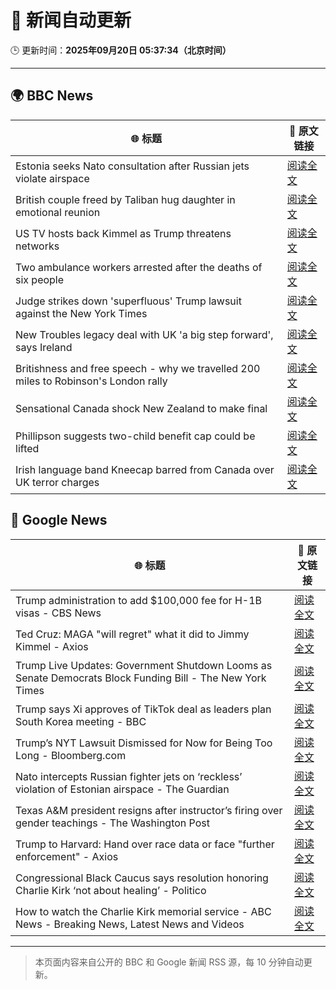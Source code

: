 # 🧠 新闻自动更新

🕒 更新时间：**2025年09月20日 05:37:34（北京时间）**

---

## 🌍 BBC News

| 🌐 标题 | 🔗 原文链接 |
|--------|-------------|
| Estonia seeks Nato consultation after Russian jets violate airspace | [阅读全文](https://www.bbc.com/news/articles/czrp6p5mj3zo?at_medium=RSS&at_campaign=rss) |
| British couple freed by Taliban hug daughter in emotional reunion | [阅读全文](https://www.bbc.com/news/articles/c0q7l8ewj0wo?at_medium=RSS&at_campaign=rss) |
| US TV hosts back Kimmel as Trump threatens networks | [阅读全文](https://www.bbc.com/news/articles/clyxjve3pe2o?at_medium=RSS&at_campaign=rss) |
| Two ambulance workers arrested after the deaths of six people | [阅读全文](https://www.bbc.com/news/articles/cvgvnvnm0vro?at_medium=RSS&at_campaign=rss) |
| Judge strikes down 'superfluous' Trump lawsuit against the New York Times | [阅读全文](https://www.bbc.com/news/articles/c62n7025wdgo?at_medium=RSS&at_campaign=rss) |
| New Troubles legacy deal with UK 'a big step forward', says Ireland | [阅读全文](https://www.bbc.com/news/articles/ckged550k76o?at_medium=RSS&at_campaign=rss) |
| Britishness and free speech - why we travelled 200 miles to Robinson's London rally | [阅读全文](https://www.bbc.com/news/articles/c4g9006l6z6o?at_medium=RSS&at_campaign=rss) |
| Sensational Canada shock New Zealand to make final | [阅读全文](https://www.bbc.com/sport/rugby-union/articles/cy8r5pyrk80o?at_medium=RSS&at_campaign=rss) |
| Phillipson suggests two-child benefit cap could be lifted | [阅读全文](https://www.bbc.com/news/articles/cwy917g0420o?at_medium=RSS&at_campaign=rss) |
| Irish language band Kneecap barred from Canada over UK terror charges | [阅读全文](https://www.bbc.com/news/articles/cvgrvw4ejn4o?at_medium=RSS&at_campaign=rss) |

## 📰 Google News

| 🌐 标题 | 🔗 原文链接 |
|--------|-------------|
| Trump administration to add $100,000 fee for H-1B visas - CBS News | [阅读全文](https://news.google.com/rss/articles/CBMibEFVX3lxTE9jejdTSXBlMkdiMnVaeHI0TzJvQjN1VWZXUDhkQnJ2R0dMTElPMFVWcHVyLUoyMXpuaUNnREU0WWpwQUM1TlFlS0ZaVTFnVHBFV0dsTlJYRHZmUXp3dUVBVXUzempNTWsyWjNVQ9IBckFVX3lxTE1QSF9sZkFUN0tteXVxbmhFbHljeFlBUU8tVThsMHotVDJ5OWZWMTNTRE9HSUJDaWw3OTFuS0NuSzB4N2Q2NWdYYnFlZWNLWnVMMEdPR1hOTDd2aXhqRFlwZG5Oa0E1TWM1MG9JcmZ5YlZQQQ?oc=5) |
| Ted Cruz: MAGA "will regret" what it did to Jimmy Kimmel - Axios | [阅读全文](https://news.google.com/rss/articles/CBMie0FVX3lxTE5CMEVPcFd5TjZpeTJuM2NKc1lja29rZnU1Tl9qTVA4aVhWYlF0TzFacWdKWVc5bGdCV05Qcjc2M2dteVBOZ0lKNV9JazhXdzZzXzNuQlJKdHV4cmdUWW04eEVtYmViNmZVM3BqUi1UUFpTNldORUE2VFF0VQ?oc=5) |
| Trump Live Updates: Government Shutdown Looms as Senate Democrats Block Funding Bill - The New York Times | [阅读全文](https://news.google.com/rss/articles/CBMiY0FVX3lxTE05c3dlVC1aSktRTjdLNTNnNHQ2QWtmRjhrcjZhR2x5c0JPOHNuLXRQbktFaldTVDJJNzRWYXRPTk95aTk1a2x2NzMxbjRVNjRQa1FxSFpfVnZKS1g4cjVJQlJjVQ?oc=5) |
| Trump says Xi approves of TikTok deal as leaders plan South Korea meeting - BBC | [阅读全文](https://news.google.com/rss/articles/CBMiWkFVX3lxTE1Kb1ZiZWljcnpkNWZmVkVSYTk2RVd5MDZNT1pCM3ZSb0NDdl9Jd3pES1hadHc2bDIxRjVLV3FfZTdwRUtGTnZPdEZjNlVFRW5WY1BMYWdWOENMZ9IBX0FVX3lxTE9hZlo2UHFNR1VjTGFTblo2NTVwR0N1eGk2OHhJVG1TZ3JleHI2ZnlXM2RJYlM3RGhqZTUydGtzcjRxU2VEYVlkX1B1aXBkcXB4OThSTjBqR21PVGxJQWRv?oc=5) |
| Trump’s NYT Lawsuit Dismissed for Now for Being Too Long - Bloomberg.com | [阅读全文](https://news.google.com/rss/articles/CBMiqwFBVV95cUxQTnBtNVJJUTFSd2MxdjF3YmZVUUU4YmQ2SV92Wjh5UVdqZ2Q1cHFuOXoxLVMxTWhNSE9vQjZtTkw2dzZtTzVJei1qcVh6RFRkNUxvTUc4TC1WNnZ5NEtMVUFIUHkyalM2a1NETGFSclRTWTZrQzJRd2NoSTBrQzAxbFJMb2NjQ2Y5dGNkeFR3SDFGakZFZUU3YUNUQWZqUjRCeWg4Y0NfZEV2dVk?oc=5) |
| Nato intercepts Russian fighter jets on ‘reckless’ violation of Estonian airspace - The Guardian | [阅读全文](https://news.google.com/rss/articles/CBMipwFBVV95cUxQTzNNanpJWk1QUkJYNFdkenF2TEswdXpiY3dhMzNvNDhDdjBROUlCT0N0WVQ2cGZGcEpwRUNjaFRhSEUyN2RXZE9uVGg2UmVnY1VNdnZCY1VHU28wb0FMRVhnSTFmSVJRUkZBYWpiVmtzd1ZHemtzRGxaWmk0aDNudGtneFJjdGRJYmwxUWFBSkRFbGl5V0FOcWx0N3JadmU5QmJTd0dTTQ?oc=5) |
| Texas A&M president resigns after instructor’s firing over gender teachings - The Washington Post | [阅读全文](https://news.google.com/rss/articles/CBMilwFBVV95cUxQRFV5ZXdfUmF5RWlVVlZCODRrZWl1RFNFS0g1WmZiaEpFUkZrZUVkUjdlRGxYX0hwSHRjVVdOM3hHaE51RkhJNjg5dk01dWRlNW1YSFFoZjh2NURVZmdfNjlTYmFESV92d3VsX0NYNEY5c1pDWlowczBlU0pWNHFFS0pNeUdSOTMtX0phbk9IS21kSzV1Vkhj?oc=5) |
| Trump to Harvard: Hand over race data or face "further enforcement" - Axios | [阅读全文](https://news.google.com/rss/articles/CBMidkFVX3lxTE43S0N3MUUwbHRMT0l1YUJmMTE3SHB0WEF6M1V5ODQ2RC1BTVNwQlZ5ZVlQQUVoWGZjVmlDNmM4TXlqaUpkcF9FeTdibC1ZMzU0VHNmMmwzX3dkLUVRaUxHYW9IaWdZVHAxUTh3X1dxRjlvSm05UFE?oc=5) |
| Congressional Black Caucus says resolution honoring Charlie Kirk ‘not about healing’ - Politico | [阅读全文](https://news.google.com/rss/articles/CBMiuAFBVV95cUxNYUVpOERySGd6dTBmSmVtUjYzS2YwSUdpa0lOa2hRUWQ0TUdZU1BVVnhxR2VDNlZ5Nk5DcnMwOElZYWIyUUhRTFlpLThjcEw1TGdZdlY2VmRCTjJTMUtkX2paUkVkSUZ3ZjRzQnJ3VW1JdE1VRU9ETkxjbUw5T0JhTkNkWTA0ZlU3bXNDV0xQSTB3Y2xmbzg1Z0VPSGFZOFNRdmxhWWNJQ1A1QklFdUNmUjBiZDVuZmNN?oc=5) |
| How to watch the Charlie Kirk memorial service - ABC News - Breaking News, Latest News and Videos | [阅读全文](https://news.google.com/rss/articles/CBMilAFBVV95cUxNRl9oNXpRZG9wLW1SR2FzMXNKeWRDSzZEbndndmFnTFVJdkQzY2tkblhNcExLN2JaUTV1ZTZTS3dUcnlmcXE0OEtLbG9RR3JPNXJJcGpJdDZHWHYxU1RhTjJORFFVYUJ2MjhuLWpWeUpYb1RaUmNySkdrWnVKSFRPRXV1enVVbmVaTnRmcFRTZ2JEWkt00gGaAUFVX3lxTE8zaGxDWWRvM2prOWliMlotckgyaF9fdmY3UmNTVDQyZ0hRNVF1Y25zMUFuT2ZVb1ZZaXA3bTdBQ3pmcTBnX3BiT1d1bzNINUJVSm15cEdMR241T0tncFhfdlFGVnJVT2R4ZDJibXdzc0dJV0xUWHd5ZUtTc3owaUNSWTFUNktUZ2d6RFVzMDM2cjFjNDBHMGFydHc?oc=5) |

---
> 本页面内容来自公开的 BBC 和 Google 新闻 RSS 源，每 10 分钟自动更新。